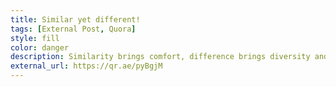 ```yaml
---
title: Similar yet different!
tags: [External Post, Quora]
style: fill
color: danger
description: Similarity brings comfort, difference brings diversity and creativity
external_url: https://qr.ae/pyBgjM
---
```

